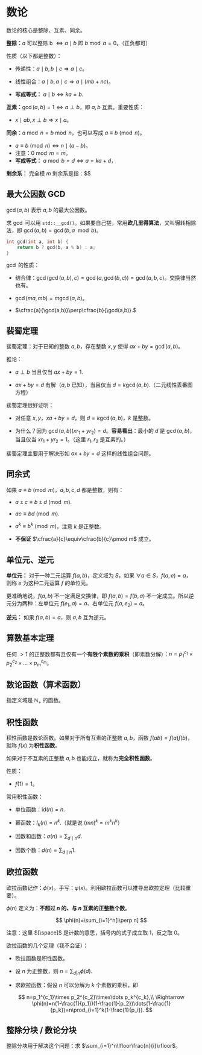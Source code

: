 # 数论

数论的核心是整除、互素、同余。

**整除：**$a$ 可以整除 b $\Leftrightarrow a\mid b$ 即 $b\bmod a=0$。（正负都可）

性质（以下都是整数）：

- 传递性：$a\mid b,b\mid c\Rightarrow a\mid c$。

- 线性组合：$a\mid b,a\mid c\Rightarrow a\mid(mb+nc)$。

- **写成等式：** $a\mid b \Leftrightarrow ka=b.$

**互素：**$\gcd(a,b)=1\Leftrightarrow a\perp b$，即 $a,b$ 互素。重要性质：

- $x\mid ab,x\perp b\Rightarrow x\mid a$。

**同余：**$a\bmod n=b\bmod n$，也可以写成 $a\equiv b\pmod n$。

- $a\equiv b\pmod n\Leftrightarrow n\mid(a-b)$。
- 注意：$0\bmod m=m$。
- **写成等式：** $a\bmod b=d\Leftrightarrow a=ka+d$，

**剩余系：** 完全模 $m$ 剩余系是指：$$

## 最大公因数 GCD

$\gcd(a,b)$ 表示 $a,b$ 的最大公因数。

求 $\gcd$ 可以用 `std::__gcd()`。如果要自己搓，常用**欧几里得算法**，又叫辗转相除法，即 $\gcd(a,b)=\gcd(b,a\mod b)$。

```cpp
int gcd(int a, int b) {
    return b ? gcd(b, a % b) : a;
}
```

$\gcd$ 的性质：

- 结合律：$\gcd(\gcd(a,b),c)=\gcd(a,\gcd(b,c))=\gcd(a,b,c)$。交换律当然也有。

- $\gcd(ma,mb)=m\gcd(a,b)$。

- $\cfrac{a}{\gcd(a,b)}\perp\cfrac{b}{\gcd(a,b)}.$

## 裴蜀定理

裴蜀定理：对于已知的整数 $a,b$，存在整数 $x,y$ 使得 $ax+by=\gcd(a,b)$。

推论：

- $a\perp b$ 当且仅当 $ax+by=1.$

- $ax+by=d$ 有解（$a,b$ 已知），当且仅当 $d=k\gcd(a,b).$（二元线性丢番图方程）

裴蜀定理很好证明：

- 对任意 $x,y$，$xa+by=d$，则 $d=k\gcd(a,b)$，$k$ 是整数。

- 为什么？因为 $\gcd(a,b)(xr_1+yr_2)=d$。**容易看出**：最小的 $d$ 是 $\gcd(a,b)$，当且仅当 $xr_1+yr_2=1$。（这里 $r_1,r_2$ 是互素的。）

裴蜀定理主要用于解决形如 $ax+by=d$ 这样的线性组合问题。

## 同余式

如果 $a\equiv b\pmod m$，$a,b,c,d$ 都是整数，则有：

- $a\pm c\equiv b\pm d\pmod m.$

- $ac\equiv bd \pmod m.$

- $a^k\equiv b^k\pmod m$，注意 $k$ 是正整数。

- **不保证** $\cfrac{a}{c}\equiv\cfrac{b}{c}\pmod m$ 成立。

## 单位元、逆元

**单位元：** 对于一种二元运算 $f(a,b)$，定义域为 $S$，如果 $\forall a\in S$，$f(a,e)=a$，则称 $e$ 为这种二元运算 $f$ 的单位元。

更准确地说，$f(a,b)$ 不一定满足交换律，即 $f(a,b)=f(b,a)$ 不一定成立。所以逆元分为两种：左单位元 $f(e_1,a)=a$、右单位元 $f(a,e_2)=a$。

**逆元：** 如果 $f(a,b)=a$，则 $a,b$ 互为逆元。

## 算数基本定理

任何 $\gt1$ 的正整数都有且仅有一个**有限个素数的乘积**（即素数分解）：$n=p_1^{c_1}\times p_2^{c_2}\times\dots\times p_m^{c_m}$。

## 数论函数（算术函数）

指定义域是 $\mathbb{N}_+$ 的函数。

## 积性函数

积性函数是数论函数。如果对于所有互素的正整数 $a,b$，函数 $f(ab)=f(a)f(b)$，就称 $f(x)$ 为**积性函数**。

如果对于不互素的正整数 $a,b$ 也能成立，就称为**完全积性函数**。

性质：

- $f(1)=1$。

常用积性函数：

- 单位函数：$\text{id}(n)=n.$

- 幂函数：$I_k(n)=n^k.$（就是说 $(mn)^k=m^kn^k$）

- 因数和函数：$\sigma(n)=\sum_{d\mid n}d.$

- 因数个数：$d(n)=\sum_{d\mid n}1.$

## 欧拉函数

欧拉函数记作：$\phi(x)$。手写：$\varphi(x)$。利用欧拉函数可以推导出欧拉定理（比较重要）。

$\phi(n)$ 定义为：**不超过 $n$ 的、与 $n$ 互素的正整数个数**。

$$
\phi(n)=\sum_{i=1}^n[i\perp n]
$$

注意：这里 $[\space]$ 是计数的意思，括号内的式子成立取 $1$，反之取 $0$。

欧拉函数的几个定理（我不会证）：

- 欧拉函数是积性函数。

- 设 $n$ 为正整数，则 $n=\sum_{d|n}\phi(d).$

- 求欧拉函数：假设 $n$ 可以分解为 $k$ 个素数的乘积，即

$$
n=p_1^{c_1}\times p_2^{c_2}\times\dots p_k^{c_k},\\
\Rightarrow \phi(n)=n(1-\frac{1}{p_1})(1-\frac{1}{p_2})\dots(1-\frac{1}{p_k})=n\prod_{i=1}^k(1-\frac{1}{p_i}).
$$

## 整除分块 / 数论分块

整除分块用于解决这个问题：求 $\sum_{i=1}^n\lfloor\frac{n}{i}\rfloor$。
